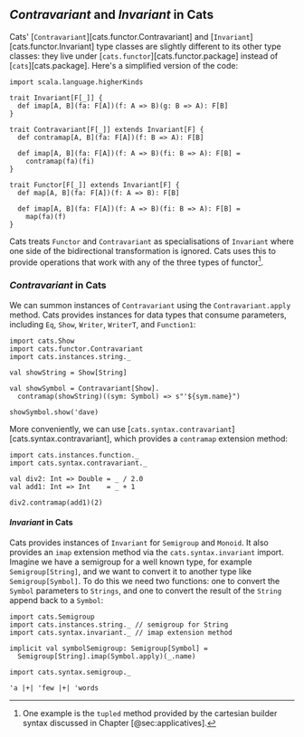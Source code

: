 ## *Contravariant* and *Invariant* in Cats

Cats' [`Contravariant`][cats.functor.Contravariant] and
[`Invariant`][cats.functor.Invariant] type classes
are slightly different to its other type classes:
they live under [`cats.functor`][cats.functor.package]
instead of [`cats`][cats.package].
Here's a simplified version of the code:

```tut:book:invisible
import scala.language.higherKinds
```

```tut:book:silent
trait Invariant[F[_]] {
  def imap[A, B](fa: F[A])(f: A => B)(g: B => A): F[B]
}

trait Contravariant[F[_]] extends Invariant[F] {
  def contramap[A, B](fa: F[A])(f: B => A): F[B]

  def imap[A, B](fa: F[A])(f: A => B)(fi: B => A): F[B] =
    contramap(fa)(fi)
}

trait Functor[F[_]] extends Invariant[F] {
  def map[A, B](fa: F[A])(f: A => B): F[B]

  def imap[A, B](fa: F[A])(f: A => B)(fi: B => A): F[B] =
    map(fa)(f)
}
```

Cats treats `Functor` and `Contravariant` as specialisations of `Invariant`
where one side of the bidirectional transformation is ignored.
Cats uses this to provide operations
that work with any of the three types of functor[^tupled].

[^tupled]: One example is the `tupled` method
provided by the cartesian builder syntax
discussed in Chapter [@sec:applicatives].

### *Contravariant* in Cats

We can summon instances of `Contravariant`
using the `Contravariant.apply` method.
Cats provides instances for data types that consume parameters,
including `Eq`, `Show`, `Writer`, `WriterT`, and `Function1`:

```tut:book:silent:reset
import cats.Show
import cats.functor.Contravariant
import cats.instances.string._

val showString = Show[String]

val showSymbol = Contravariant[Show].
  contramap(showString)((sym: Symbol) => s"'${sym.name}")
```

```tut:book
showSymbol.show('dave)
```

More conveniently, we can use
[`cats.syntax.contravariant`][cats.syntax.contravariant],
which provides a `contramap` extension method:

```tut:book:silent
import cats.instances.function._
import cats.syntax.contravariant._

val div2: Int => Double = _ / 2.0
val add1: Int => Int    = _ + 1
```

```tut:book
div2.contramap(add1)(2)
```

#### *Invariant* in Cats

Cats provides instances of `Invariant` for `Semigroup` and `Monoid`.
It also provides an `imap` extension method
via the `cats.syntax.invariant` import.
Imagine we have a semigroup for a well known type,
for example `Semigroup[String]`,
and we want to convert it to another type like `Semigroup[Symbol]`.
To do this we need two functions:
one to convert the `Symbol` parameters to `Strings`,
and one to convert the result of the `String` append back to a `Symbol`:

```tut:book:silent
import cats.Semigroup
import cats.instances.string._ // semigroup for String
import cats.syntax.invariant._ // imap extension method

implicit val symbolSemigroup: Semigroup[Symbol] =
  Semigroup[String].imap(Symbol.apply)(_.name)

import cats.syntax.semigroup._
```

```tut:book
'a |+| 'few |+| 'words
```
